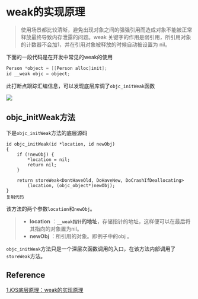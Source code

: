 # weak的实现原理

> 使用场景都比较清晰，避免出现对象之间的强强引用而造成对象不能被正常释放最终导致内存泄露的问题。weak 关键字的作用是弱引用，所引用对象的计数器不会加1，并在引用对象被释放的时候自动被设置为 nil。



下面的一段代码是在开发中常见的weak的使用

```objective-c
Person *object = [[Person alloc]init];
id __weak objc = object;
```

此打断点跟踪汇编信息，可以发现底层库调了`objc_initWeak`函数

![](http://sylarimage.oss-cn-shenzhen.aliyuncs.com/2020-11-25-143524.jpg)



## objc_initWeak方法

下是`objc_initWeak`方法的底层源码

```
id objc_initWeak(id *location, id newObj)
{
    if (!newObj) {
        *location = nil;
        return nil;
    }

    return storeWeak<DontHaveOld, DoHaveNew, DoCrashIfDeallocating>
        (location, (objc_object*)newObj);
}
复制代码
```

该方法的两个参数`location`和`newObj`。

> - **location** ：**`__weak指针`的地址**，存储指针的地址，这样便可以在最后将其指向的对象置为nil。
> - **newObj** ：所引用的对象。即例子中的obj 。

`objc_initWeak`方法只是一个深层次函数调用的入口，在该方法内部调用了`storeWeak`方法。



## Reference

[1.iOS底层原理：weak的实现原理](https://juejin.cn/post/6844904101839372295)

